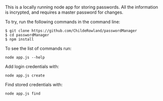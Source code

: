 This is a locally running node app for storing passwords.  All the information is incrypted, and requires a master password for changes.

To try, run the following commands in the command line:

	$ git clone https://github.com/ChildeRowland/passwordManager
	$ cd passwordManager
	$ npm install

To see the list of commands run:

	node app.js --help

Add login credentials with:

	node app.js create

Find stored credentials with:

	node app.js find
